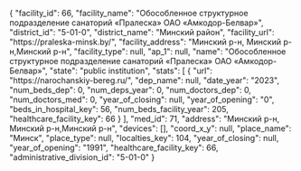 {
    "facility_id": 66,
    "facility_name": "Обособленное структурное подразделение санаторий «Пралеска» ОАО «Амкодор-Белвар»",
    "district_id": "5-01-0",
    "district_name": "Минский район",
    "facility_url": "https:\/\/praleska-minsk.by\/",
    "facility_address": "Минский р-н, Минский р-н,Минский р-н",
    "facility_type": null,
    "ap_1": null,
    "name": "Обособленное структурное подразделение санаторий «Пралеска» ОАО «Амкодор-Белвар»",
    "state": "public institution",
    "stats": [
        {
            "url": "https:\/\/narochanskiy-bereg.ru\/",
            "dep_name": null,
            "date_year": "2023",
            "num_beds_dep": 0,
            "num_deps_year": 0,
            "num_doctors_dep": 0,
            "num_doctors_med": 0,
            "year_of_closing": null,
            "year_of_opening": "0",
            "beds_in_hospital_key": 56,
            "num_beds_facility_year": 205,
            "healthcare_facility_key": 66
        }
    ],
    "med_id": 71,
    "address": "Минский р-н, Минский р-н,Минский р-н",
    "devices": [],
    "coord_x_y": null,
    "place_name": "Минск",
    "place_type": null,
    "localties_key": 104,
    "year_of_closing": null,
    "year_of_opening": "1991",
    "healthcare_facility_key": 66,
    "administrative_division_id": "5-01-0"
}